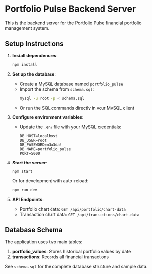 # Portfolio Pulse Backend Server

This is the backend server for the Portfolio Pulse financial portfolio management system.

## Setup Instructions

1. **Install dependencies**:
   ```bash
   npm install
   ```

2. **Set up the database**:
   - Create a MySQL database named `portfolio_pulse`
   - Import the schema from `schema.sql`:
     ```bash
     mysql -u root -p < schema.sql
     ```
   - Or run the SQL commands directly in your MySQL client

3. **Configure environment variables**:
   - Update the `.env` file with your MySQL credentials:
     ```
     DB_HOST=localhost
     DB_USER=root
     DB_PASSWORD=n3u3da!
     DB_NAME=portfolio_pulse
     PORT=5000
     ```

4. **Start the server**:
   ```bash
   npm start
   ```
   Or for development with auto-reload:
   ```bash
   npm run dev
   ```

5. **API Endpoints**:
   - Portfolio chart data: `GET /api/portfolio/chart-data`
   - Transaction chart data: `GET /api/transactions/chart-data`

## Database Schema

The application uses two main tables:

1. **portfolio_values**: Stores historical portfolio values by date
2. **transactions**: Records all financial transactions

See `schema.sql` for the complete database structure and sample data.